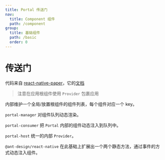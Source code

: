 ```yaml
---
title: Portal 传送门
nav:
  title: Component 组件
  path: /component
group:
  title: 基础组件
  path: /basic
  order: 0
---
```


# 传送门

代码来自 [react-native-paper](https://github.com/callstack/react-native-paper)，它的[文档](https://callstack.github.io/react-native-paper/portal.html)

> 注意在应用根组件使用 `Provider` 包裹应用

内部维护一个全局/放置根组件的组件列表，每个组件对应一个 key。

`portal-manager` 对组件队列动态渲染。

`portal-consumer` 把 `Portal` 内部的组件动态注入到队列中。

`portal-host` 统一的内部 `Provider`。

`@ant-design/react-native` 在此基础上扩展出一个两个静态方法，通过事件的方式动态注入组件。
